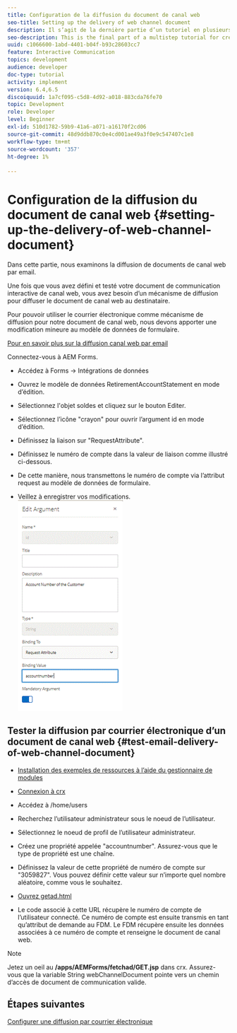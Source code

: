 ```yaml
---
title: Configuration de la diffusion du document de canal web
seo-title: Setting up the delivery of web channel document
description: Il s’agit de la dernière partie d’un tutoriel en plusieurs étapes pour créer votre premier document de communication interactive. Dans cette partie, nous examinons la diffusion de documents de canal web par email.
seo-description: This is the final part of a multistep tutorial for creating your first interactive communications document. In this part, we look at the delivery of web channel document via email.
uuid: c1066600-1abd-4401-b04f-b93c28603cc7
feature: Interactive Communication
topics: development
audience: developer
doc-type: tutorial
activity: implement
version: 6.4,6.5
discoiquuid: 1a7cf095-c5d8-4d92-a018-883cda76fe70
topic: Development
role: Developer
level: Beginner
exl-id: 510d1782-59b9-41a6-a071-a16170f2cd06
source-git-commit: 48d9ddb870c0e4cd001ae49a3f0e9c547407c1e8
workflow-type: tm+mt
source-wordcount: '357'
ht-degree: 1%

---
```


# Configuration de la diffusion du document de canal web {#setting-up-the-delivery-of-web-channel-document}


Dans cette partie, nous examinons la diffusion de documents de canal web par email.

Une fois que vous avez défini et testé votre document de communication interactive de canal web, vous avez besoin d’un mécanisme de diffusion pour diffuser le document de canal web au destinataire.

Pour pouvoir utiliser le courrier électronique comme mécanisme de diffusion pour notre document de canal web, nous devons apporter une modification mineure au modèle de données de formulaire.

[Pour en savoir plus sur la diffusion canal web par email](/help/forms/interactive-communications/delivery-of-web-channel-document-tutorial-use.md)

Connectez-vous à AEM Forms.

* Accédez à Forms -> Intégrations de données

* Ouvrez le modèle de données RetirementAccountStatement en mode d’édition.

* Sélectionnez l&#39;objet soldes et cliquez sur le bouton Editer.

* Sélectionnez l’icône &quot;crayon&quot; pour ouvrir l’argument id en mode d’édition.

* Définissez la liaison sur &quot;RequestAttribute&quot;.

* Définissez le numéro de compte dans la valeur de liaison comme illustré ci-dessous.

* De cette manière, nous transmettons le numéro de compte via l’attribut request au modèle de données de formulaire.

* Veillez à enregistrer vos modifications.
   ![fdm](assets/requestattribute.gif)

## Tester la diffusion par courrier électronique d’un document de canal web {#test-email-delivery-of-web-channel-document}

* [Installation des exemples de ressources à l’aide du gestionnaire de modules](assets/webchanneldelivery.zip)
* [Connexion à crx](http://localhost:4502/crx/de/index.jsp#)

* Accédez à /home/users

* Recherchez l’utilisateur administrateur sous le noeud de l’utilisateur.

* Sélectionnez le noeud de profil de l’utilisateur administrateur.

* Créez une propriété appelée &quot;accountnumber&quot;. Assurez-vous que le type de propriété est une chaîne.

* Définissez la valeur de cette propriété de numéro de compte sur &quot;3059827&quot;. Vous pouvez définir cette valeur sur n’importe quel nombre aléatoire, comme vous le souhaitez.

* [Ouvrez getad.html](http://localhost:4502/content/getad.html)

* Le code associé à cette URL récupère le numéro de compte de l’utilisateur connecté. Ce numéro de compte est ensuite transmis en tant qu’attribut de demande au FDM. Le FDM récupère ensuite les données associées à ce numéro de compte et renseigne le document de canal web.

>[!NOTE]
>
>Jetez un oeil au **/apps/AEMForms/fetchad/GET.jsp** dans crx. Assurez-vous que la variable String webChannelDocument pointe vers un chemin d’accès de document de communication valide.

## Étapes suivantes

[Configurer une diffusion par courrier électronique](../interactive-communications/delivery-of-web-channel-document-tutorial-use.md)